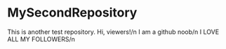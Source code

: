 # MySecondRepository
This is another test repository.
Hi, viewers!/n
I am a github noob/n
I LOVE ALL MY FOLLOWERS/n